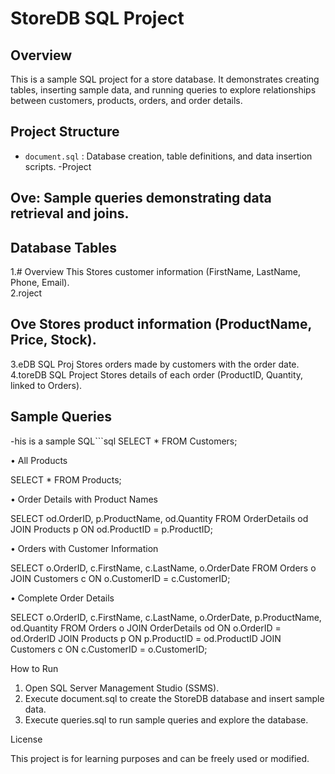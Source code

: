 # StoreDB SQL Project

## Overview
This is a sample SQL project for a store database. It demonstrates creating tables, inserting sample data, and running queries to explore relationships between customers, products, orders, and order details.

## Project Structure
- `document.sql` : Database creation, table definitions, and data insertion scripts.
-Project

## Ove: Sample queries demonstrating data retrieval and joins.

## Database Tables
1.# Overview
This Stores customer information (FirstName, LastName, Phone, Email).  
2.roject

## Ove Stores product information (ProductName, Price, Stock).  
3.eDB SQL Proj Stores orders made by customers with the order date.  
4.toreDB SQL Project Stores details of each order (ProductID, Quantity, linked to Orders).

## Sample Queries
-his is a sample SQL```sql
SELECT * FROM Customers;

 • All Products

SELECT * FROM Products;

 • Order Details with Product Names

SELECT od.OrderID, p.ProductName, od.Quantity
FROM OrderDetails od
JOIN Products p ON od.ProductID = p.ProductID;

 • Orders with Customer Information

SELECT o.OrderID, c.FirstName, c.LastName, o.OrderDate
FROM Orders o
JOIN Customers c ON o.CustomerID = c.CustomerID;

 • Complete Order Details

SELECT o.OrderID, c.FirstName, c.LastName, o.OrderDate, p.ProductName, od.Quantity
FROM Orders o
JOIN OrderDetails od ON o.OrderID = od.OrderID
JOIN Products p ON p.ProductID = od.ProductID
JOIN Customers c ON c.CustomerID = o.CustomerID;

How to Run
 1. Open SQL Server Management Studio (SSMS).
 2. Execute document.sql to create the StoreDB database and insert sample data.
 3. Execute queries.sql to run sample queries and explore the database.

License

This project is for learning purposes and can be freely used or modified.
